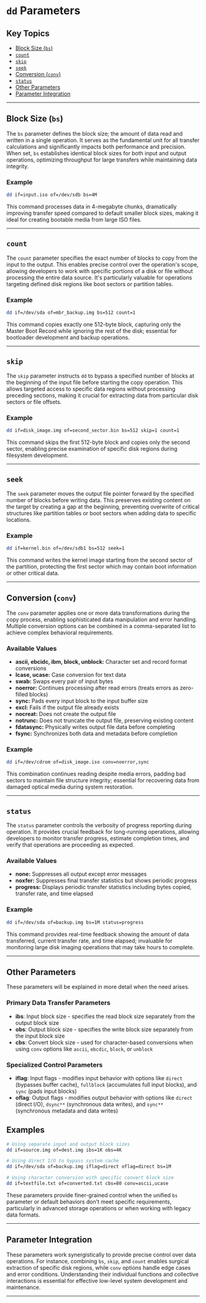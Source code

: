 # `dd` Parameters

## Key Topics

+ [Block Size (`bs`)](#block-size-bs)
+ [`count`](#count)
+ [`skip`](#skip)
+ [`seek`](#seek)
+ [Conversion (`conv`)](#conversion-conv)
+ [`status`](#status)
+ [Other Parameters](#other-parameters)
+ [Parameter Integration](#parameter-integration)

---

## Block Size (`bs`)

The `bs` parameter defines the block size; the amount of data read and written in a single operation. It serves as the fundamental unit for all transfer calculations and significantly impacts both performance and precision. When set, `bs` establishes identical block sizes for both input and output operations, optimizing throughput for large transfers while maintaining data integrity.

### Example

```bash
dd if=input.iso of=/dev/sdb bs=4M
```

This command processes data in 4-megabyte chunks, dramatically improving transfer speed compared to default smaller block sizes, making it ideal for creating bootable media from large ISO files.

---

## `count`

The `count` parameter specifies the exact number of blocks to copy from the input to the output. This enables precise control over the operation's scope, allowing developers to work with specific portions of a disk or file without processing the entire data source. It's particularly valuable for operations targeting defined disk regions like boot sectors or partition tables.

### Example

```bash
dd if=/dev/sda of=mbr_backup.img bs=512 count=1
```

This command copies exactly one 512-byte block, capturing only the Master Boot Record while ignoring the rest of the disk; essential for bootloader development and backup operations.

---

## `skip`

The `skip` parameter instructs `dd` to bypass a specified number of blocks at the beginning of the input file before starting the copy operation. This allows targeted access to specific data regions without processing preceding sections, making it crucial for extracting data from particular disk sectors or file offsets.

### Example

```bash
dd if=disk_image.img of=second_sector.bin bs=512 skip=1 count=1
```

This command skips the first 512-byte block and copies only the second sector, enabling precise examination of specific disk regions during filesystem development.

---

## `seek`

The `seek` parameter moves the output file pointer forward by the specified number of blocks before writing data. This preserves existing content on the target by creating a gap at the beginning, preventing overwrite of critical structures like partition tables or boot sectors when adding data to specific locations.

### Example

```bash
dd if=kernel.bin of=/dev/sdb1 bs=512 seek=1
```

This command writes the kernel image starting from the second sector of the partition, protecting the first sector which may contain boot information or other critical data.

---

## Conversion (`conv`)

The `conv` parameter applies one or more data transformations during the copy process, enabling sophisticated data manipulation and error handling. Multiple conversion options can be combined in a comma-separated list to achieve complex behavioral requirements.

### Available Values

- **ascii, ebcidc, ibm, block, unblock:** Character set and record format conversions
- **lcase, ucase:** Case conversion for text data
- **swab:** Swaps every pair of input bytes
- **noerror:** Continues processing after read errors (treats errors as zero-filled blocks)
- **sync:** Pads every input block to the input buffer size
- **excl:** Fails if the output file already exists
- **nocreat:** Does not create the output file
- **notrunc:** Does not truncate the output file, preserving existing content
- **fdatasync:** Physically writes output file data before completing
- **fsync:** Synchronizes both data and metadata before completion

### Example

```bash
dd if=/dev/cdrom of=disk_image.iso conv=noerror,sync
```

This combination continues reading despite media errors, padding bad sectors to maintain file structure integrity; essential for recovering data from damaged optical media during system restoration.

---

## `status`

The `status` parameter controls the verbosity of progress reporting during operation. It provides crucial feedback for long-running operations, allowing developers to monitor transfer progress, estimate completion times, and verify that operations are proceeding as expected.

### Available Values

- **none:** Suppresses all output except error messages
- **noxfer:** Suppresses final transfer statistics but shows periodic progress
- **progress:** Displays periodic transfer statistics including bytes copied, transfer rate, and time elapsed

### Example

```bash
dd if=/dev/sda of=backup.img bs=1M status=progress
```

This command provides real-time feedback showing the amount of data transferred, current transfer rate, and time elapsed; invaluable for monitoring large disk imaging operations that may take hours to complete.

---

## Other Parameters

These parameters will be explained in more detail when the need arises.

### Primary Data Transfer Parameters

- **ibs**: Input block size - specifies the read block size separately from the output block size
- **obs**: Output block size - specifies the write block size separately from the input block size  
- **cbs**: Convert block size - used for character-based conversions when using `conv` options like `ascii`, `ebcdic`, `block`, or `unblock`

### Specialized Control Parameters

- **iflag**: Input flags - modifies input behavior with options like `direct` (bypasses buffer cache), `fullblock` (accumulates full input blocks), and `sync` (pads input blocks)
- **oflag**: Output flags - modifies output behavior with options like `direct` (direct I/O), `dsync**` (synchronous data writes), and `sync**` (synchronous metadata and data writes)

## Examples

```bash
# Using separate input and output block sizes
dd if=source.img of=dest.img ibs=1K obs=4K

# Using direct I/O to bypass system cache
dd if=/dev/sda of=backup.img iflag=direct oflag=direct bs=1M

# Using character conversion with specific convert block size
dd if=textfile.txt of=converted.txt cbs=80 conv=ascii,ucase
```

These parameters provide finer-grained control when the unified `bs` parameter or default behaviors don't meet specific requirements, particularly in advanced storage operations or when working with legacy data formats.

---

## Parameter Integration

These parameters work synergistically to provide precise control over data operations. For instance, combining `bs`, `skip`, and `count` enables surgical extraction of specific disk regions, while `conv` options handle edge cases and error conditions. Understanding their individual functions and collective interactions is essential for effective low-level system development and maintenance.

---
